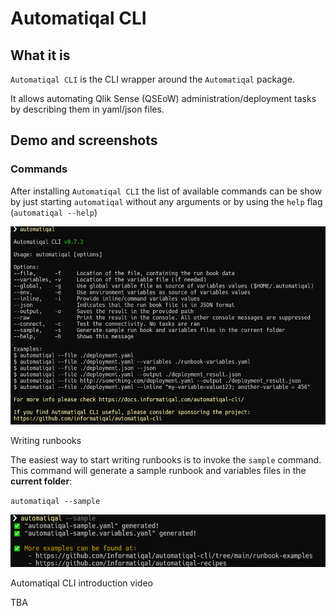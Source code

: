 # Automatiqal CLI

## What it is

`Automatiqal CLI` is the CLI wrapper around the `Automatiqal` package.

It allows automating Qlik Sense (QSEoW) administration/deployment tasks by describing them in yaml/json files.

## Demo and screenshots

### Commands

After installing `Automatiqal CLI` the list of available commands can be show by just starting `automatiqal` without any arguments or by using the `help` flag (`automatiqal --help`)

![Help and commands list](images/help.PNG)

Writing runbooks

The easiest way to start writing runbooks is to invoke the `sample` command. This command will generate a sample runbook and variables files in the **current folder**:

`automatiqal --sample`

![Samples output](images/samples.PNG)

Automatiqal CLI introduction video

TBA
